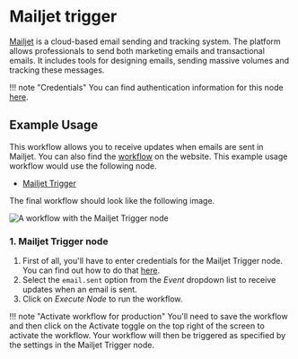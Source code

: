 # Mailjet trigger

[Mailjet](https://www.mailjet.com/) is a cloud-based email sending and tracking system. The platform allows professionals to send both marketing emails and transactional emails. It includes tools for designing emails, sending massive volumes and tracking these messages.

!!! note "Credentials"
    You can find authentication information for this node [here](/integrations/builtin/credentials/mailjet/).



## Example Usage

This workflow allows you to receive updates when emails are sent in Mailjet. You can also find the [workflow](https://n8n.io/workflows/521) on the website. This example usage workflow would use the following node.

- [Mailjet Trigger]()

The final workflow should look like the following image.

![A workflow with the Mailjet Trigger node](/_images/integrations/builtin/trigger-nodes/mailjettrigger/workflow.png)


### 1. Mailjet Trigger node

1. First of all, you'll have to enter credentials for the Mailjet Trigger node. You can find out how to do that [here](/integrations/builtin/credentials/mailjet/).
2. Select the `email.sent` option from the *Event* dropdown list to receive updates when an email is sent.
3. Click on *Execute Node* to run the workflow.

!!! note "Activate workflow for production"
    You'll need to save the workflow and then click on the Activate toggle on the top right of the screen to activate the workflow. Your workflow will then be triggered as specified by the settings in the Mailjet Trigger node.

